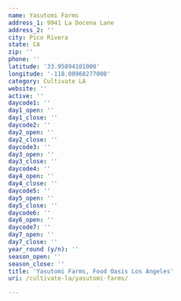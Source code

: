 ```yaml
---
name: Yasutomi Farms
address_1: 9941 La Docena Lane
address_2: ''
city: Pico Rivera
state: CA
zip: ''
phone: ''
latitude: '33.95894101000'
longitude: '-118.08968277000'
category: Cultivate LA
website: ''
active: ''
daycode1: ''
day1_open: ''
day1_close: ''
daycode2: ''
day2_open: ''
day2_close: ''
daycode3: ''
day3_open: ''
day3_close: ''
daycode4: ''
day4_open: ''
day4_close: ''
daycode5: ''
day5_open: ''
day5_close: ''
daycode6: ''
day6_open: ''
daycode7: ''
day7_open: ''
day7_close: ''
year_round (y/n): ''
season_open: ''
season_close: ''
title: 'Yasutomi Farms, Food Oasis Los Angeles'
uri: /cultivate-la/yasutomi-farms/

---
```

